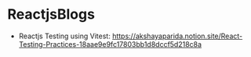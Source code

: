 # ReactjsBlogs
- Reactjs Testing using Vitest: https://akshayaparida.notion.site/React-Testing-Practices-18aae9e9fc17803bb1d8dccf5d218c8a
